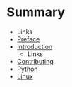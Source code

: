 # Summary

* Links
* [Preface](preface.md)
* [Introduction](README.md)
   * Links
* [Contributing](contributing.md)
* [Python](python.md)
* [Linux](linux.md)

